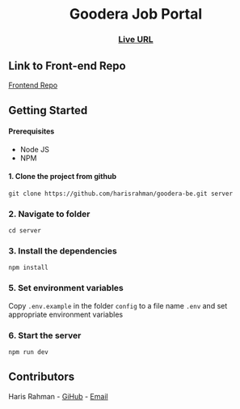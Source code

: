 <h1 align="center">Goodera Job Portal</h1>

<h3 align="center">
	<a href="">Live URL</a>
</h3>

## Link to Front-end Repo

[Frontend Repo](https://github.com/harisrahman/goodera-fe)

## Getting Started

#### Prerequisites

-   Node JS
-   NPM

#### 1. Clone the project from github

`git clone https://github.com/harisrahman/goodera-be.git server`

### 2. Navigate to folder

`cd server`

### 3. Install the dependencies

`npm install`

### 5. Set environment variables

Copy `.env.example` in the folder `config` to a file name `.env` and set appropriate environment variables

### 6. Start the server

`npm run dev`

## Contributors

Haris Rahman - [GiHub](https://github.com/harisrahman) - [Email](mailto:hi@haris.tech)
